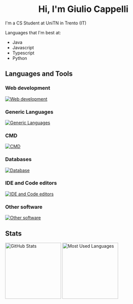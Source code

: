 <h1 align="center">Hi, I'm Giulio Cappelli</h1>

I'm a CS Student at UniTN in Trento (IT)

Languages that I'm best at:

- Java
- Javascript
- Typescript
- Python

## Languages and Tools

### Web development

[![Web development](https://skillicons.dev/icons?i=css,html,php,js,ts,nodejs,react,nextjs)]()

### Generic Languages

[![Generic Languages](https://skillicons.dev/icons?i=cpp,cs,java,python,r)]()

### CMD

[![CMD](https://skillicons.dev/icons?i=bash,docker,git)]()

### Databases

[![Database](https://skillicons.dev/icons?i=mongo,mysql,postgres)]()

### IDE and Code editors

[![IDE and Code editors](https://skillicons.dev/icons?i=idea,vscode)]()

### Other software

[![Other software](https://skillicons.dev/icons?i=latex,postman)]()

## Stats

<div>
  <img height="180rem" alt="GitHub Stats" src="https://github-readme-stats.vercel.app/api?username=Giulio-Cappelli&show_icons=true&theme=dark&count_private=true&bg_color=0d1117"/>
  <img height="180em" alt="Most Used Languages" src="https://github-readme-stats.vercel.app/api/top-langs/?username=Giulio-Cappelli&layout=compact&langs_count-16&theme=dark&bg_color=0d1117"/>
</div>
